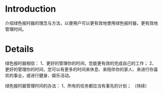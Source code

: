 # Introduction #

介绍绿色报时器的理念与方法，以便用户可以更有效地使用绿色报时器，更有效地管理时间。

# Details #

绿色报时器相信：
1、更好的管理你的时间，您能更有效的完成自己的工作；
2、更好的管理你的时间，您可以有更多的时间来休息、来陪伴你的家人、来进行你喜欢的事业，或进行健身、娱乐活动。

绿色报时器管理时间的办法：
1、所有的任务都应当有事先的计划；
（待续）